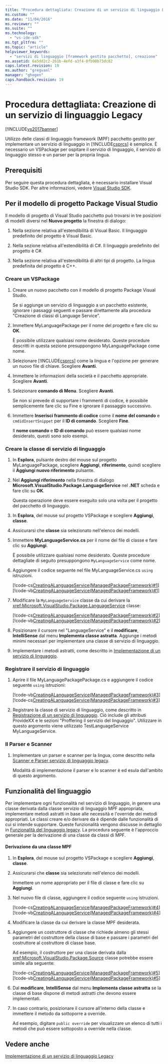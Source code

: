 ```yaml
---
title: "Procedura dettagliata: Creazione di un servizio di linguaggio Legacy | Microsoft Docs"
ms.custom: ""
ms.date: "11/04/2016"
ms.reviewer: ""
ms.suite: ""
ms.technology: 
  - "vs-ide-sdk"
ms.tgt_pltfrm: ""
ms.topic: "article"
helpviewer_keywords: 
  - "servizi di linguaggio [framework gestito pacchetto], creazione"
ms.assetid: 6a5dd2c2-261b-4efd-a3f4-8fb90b73dc82
caps.latest.revision: 19
ms.author: "gregvanl"
manager: "ghogen"
caps.handback.revision: 19
---
```

# Procedura dettagliata: Creazione di un servizio di linguaggio Legacy
[!INCLUDE[vs2017banner](../../code-quality/includes/vs2017banner.md)]

Utilizzo delle classi di linguaggio framework \(MPF\) pacchetto gestito per implementare un servizio di linguaggio in [!INCLUDE[csprcs](../../data-tools/includes/csprcs_md.md)] è semplice. È necessario un VSPackage per ospitare il servizio di linguaggio, il servizio di linguaggio stesso e un parser per la propria lingua.  
  
## Prerequisiti  
 Per seguire questa procedura dettagliata, è necessario installare Visual Studio SDK. Per altre informazioni, vedere [Visual Studio SDK](../../extensibility/visual-studio-sdk.md).  
  
## Per il modello di progetto Package Visual Studio  
 Il modello di progetto di Visual Studio pacchetto può trovarsi in tre posizioni di modelli diversi nel **Nuovo progetto** la finestra di dialogo:  
  
1.  Nella sezione relativa all'estendibilità di Visual Basic. Il linguaggio predefinito del progetto è Visual Basic.  
  
2.  Nella sezione relativa all'estendibilità di C\#. Il linguaggio predefinito del progetto è C\#.  
  
3.  Nella sezione relativa all'estendibilità di altri tipi di progetto. La lingua predefinita del progetto è C\+\+.  
  
### Creare un VSPackage  
  
1.  Creare un nuovo pacchetto con il modello di progetto Package Visual Studio.  
  
     Se si aggiunge un servizio di linguaggio a un pacchetto esistente, ignorare i passaggi seguenti e passare direttamente alla procedura "Creazione di classi di Language Service".  
  
2.  Immettere MyLanguagePackage per il nome del progetto e fare clic su **OK**.  
  
     È possibile utilizzare qualsiasi nome desiderato. Queste procedure descritti in questa sezione presuppongono MyLanguagePackage come nome.  
  
3.  Selezionare [!INCLUDE[csprcs](../../data-tools/includes/csprcs_md.md)] come la lingua e l'opzione per generare un nuovo file di chiave. Scegliere **Avanti**.  
  
4.  Immettere le informazioni della società e il pacchetto appropriate. Scegliere **Avanti**.  
  
5.  Selezionare **comando di Menu**. Scegliere **Avanti**.  
  
     Se non si prevede di supportare i frammenti di codice, è possibile semplicemente fare clic su Fine e ignorare il passaggio successivo.  
  
6.  Immettere **Inserisci frammento di codice** come il **nome del comando** e `cmdidInsertSnippet` per il **ID di comando**. Scegliere **Fine**.  
  
     Il **nome comando** e **ID di comando** può essere qualsiasi nome desiderato, questi sono solo esempi.  
  
### Creare la classe di servizio di linguaggio  
  
1.  In **Esplora**, pulsante destro del mouse sul progetto MyLanguagePackage, scegliere **Aggiungi**, **riferimento**, quindi scegliere il **Aggiungi nuovo riferimento** pulsante.  
  
2.  Nel **Aggiungi riferimento** nella finestra di dialogo **Microsoft.VisualStudio.Package.LanguageService** nel **.NET** scheda e fare clic su **OK**.  
  
     Questa operazione deve essere eseguito solo una volta per il progetto del pacchetto di linguaggio.  
  
3.  In **Esplora**, del mouse sul progetto VSPackage e scegliere **Aggiungi**, **classe**.  
  
4.  Assicurarsi che **classe** sia selezionato nell'elenco dei modelli.  
  
5.  Immettere **MyLanguageService.cs** per il nome del file di classe e fare clic su **Aggiungi**.  
  
     È possibile utilizzare qualsiasi nome desiderato. Queste procedure dettagliate di seguito presuppongono `MyLanguageService` come nome.  
  
6.  Aggiungere il codice seguente nel file MyLanguageService.cs `using` istruzioni.  
  
     [!code-cs[CreatingALanguageService(ManagedPackageFramework)#1](../../extensibility/internals/codesnippet/CSharp/walkthrough-creating-a-legacy-language-service_1.cs)]
     [!code-vb[CreatingALanguageService(ManagedPackageFramework)#1](../../extensibility/internals/codesnippet/VisualBasic/walkthrough-creating-a-legacy-language-service_1.vb)]  
  
7.  Modificare la `MyLanguageService` classe da cui derivare la <xref:Microsoft.VisualStudio.Package.LanguageService> classe:  
  
     [!code-cs[CreatingALanguageService(ManagedPackageFramework)#2](../../extensibility/internals/codesnippet/CSharp/walkthrough-creating-a-legacy-language-service_2.cs)]
     [!code-vb[CreatingALanguageService(ManagedPackageFramework)#2](../../extensibility/internals/codesnippet/VisualBasic/walkthrough-creating-a-legacy-language-service_2.vb)]  
  
8.  Posizionare il cursore nel "LanguageService" e il **modificare**, **IntelliSense** dal menu **Implementa classe astratta**. Aggiunge i metodi minimi necessari per implementare una classe di servizio di linguaggio.  
  
9. Implementare i metodi astratti, come descritto in [Implementazione di un servizio di linguaggio](../../extensibility/internals/implementing-a-legacy-language-service2.md).  
  
### Registrare il servizio di linguaggio  
  
1.  Aprire il file MyLanguagePackagePackage.cs e aggiungere il codice seguente `using` istruzioni:  
  
     [!code-vb[CreatingALanguageService(ManagedPackageFramework)#3](../../extensibility/internals/codesnippet/VisualBasic/walkthrough-creating-a-legacy-language-service_3.vb)]
     [!code-cs[CreatingALanguageService(ManagedPackageFramework)#3](../../extensibility/internals/codesnippet/CSharp/walkthrough-creating-a-legacy-language-service_3.cs)]  
  
2.  Registrare la classe di servizio di linguaggio, come descritto in [Registrazione di un servizio di linguaggio](../../extensibility/internals/registering-a-legacy-language-service1.md). Ciò include gli attributi ProvideXX e le sezioni "Proffering il servizio del linguaggio". Utilizzare in questo argomento viene utilizzato TestLanguageService MyLanguageService.  
  
### Il Parser e Scanner  
  
1.  Implementare un parser e scanner per la lingua, come descritto nella [Scanner e Parser servizio di linguaggio legacy](../../extensibility/internals/legacy-language-service-parser-and-scanner.md).  
  
     Modalità di implementazione il parser e lo scanner è ed esula dall'ambito di questo argomento.  
  
## Funzionalità del linguaggio  
 Per implementare ogni funzionalità nel servizio di linguaggio, in genere una classe derivata dalla classe servizio di linguaggio MPF appropriata, implementare metodi astratti in base alle necessità e l'override dei metodi appropriati. Le classi creare e\/o derivare da è dipende dalle funzionalità di cui si intende supportare. Queste funzionalità vengono discusse in dettaglio in [Funzionalità del linguaggio legacy](../../extensibility/internals/legacy-language-service-features1.md). La procedura seguente è l'approccio generale per la derivazione di una classe da classi di MPF.  
  
#### Derivazione da una classe MPF  
  
1.  In **Esplora**, del mouse sul progetto VSPackage e scegliere **Aggiungi**, **classe**.  
  
2.  Assicurarsi che **classe** sia selezionato nell'elenco dei modelli.  
  
     Immettere un nome appropriato per il file di classe e fare clic su **Aggiungi**.  
  
3.  Nel nuovo file di classe, aggiungere il codice seguente `using` istruzioni.  
  
     [!code-cs[CreatingALanguageService(ManagedPackageFramework)#4](../../extensibility/internals/codesnippet/CSharp/walkthrough-creating-a-legacy-language-service_4.cs)]
     [!code-vb[CreatingALanguageService(ManagedPackageFramework)#4](../../extensibility/internals/codesnippet/VisualBasic/walkthrough-creating-a-legacy-language-service_4.vb)]  
  
4.  Modificare la classe da cui derivare la classe MPF desiderata.  
  
5.  Aggiungere un costruttore di classe che richiede almeno gli stessi parametri del costruttore della classe di base e passare i parametri del costruttore al costruttore di classe base.  
  
     Ad esempio, il costruttore per una classe derivata dalla <xref:Microsoft.VisualStudio.Package.Source> classe potrebbe essere simile alla seguente:  
  
     [!code-cs[CreatingALanguageService(ManagedPackageFramework)#5](../../extensibility/internals/codesnippet/CSharp/walkthrough-creating-a-legacy-language-service_5.cs)]
     [!code-vb[CreatingALanguageService(ManagedPackageFramework)#5](../../extensibility/internals/codesnippet/VisualBasic/walkthrough-creating-a-legacy-language-service_5.vb)]  
  
6.  Dal **modificare**, **IntelliSense** dal menu **Implementa classe astratta** se la classe di base dispone di metodi astratti che devono essere implementati.  
  
7.  In caso contrario, posizionare il cursore all'interno della classe e immettere il metodo da sottoporre a override.  
  
     Ad esempio, digitare `public override` per visualizzare un elenco di tutti i metodi che può essere sottoposto a override nella classe.  
  
## Vedere anche  
 [Implementazione di un servizio di linguaggio Legacy](../../extensibility/internals/implementing-a-legacy-language-service1.md)